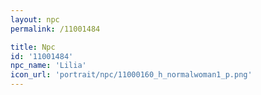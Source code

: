 ```yaml
---
layout: npc
permalink: /11001484

title: Npc
id: '11001484'
npc_name: 'Lilia'
icon_url: 'portrait/npc/11000160_h_normalwoman1_p.png'
---
```

